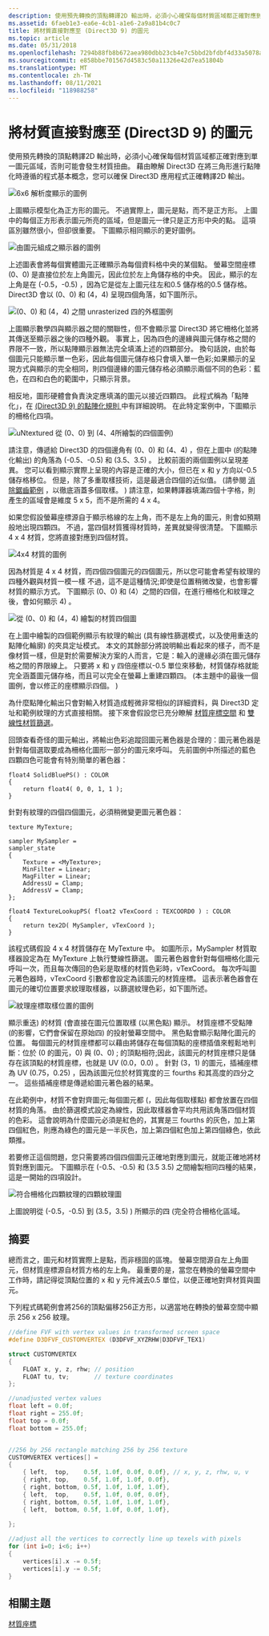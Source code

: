 ```yaml
---
description: 使用預先轉換的頂點轉譯2D 輸出時，必須小心確保每個材質區域都正確對應到單一圖元區域，否則可能會發生材質扭曲。
ms.assetid: 6faeb1e3-ea6e-4cb1-a1e6-2a9a81b4c0c7
title: 將材質直接對應至 (Direct3D 9) 的圖元
ms.topic: article
ms.date: 05/31/2018
ms.openlocfilehash: 7294b88fb8b672aea980dbb23cb4e7c5bbd2bfdbf4d33a5078a09dbfa3084d0b
ms.sourcegitcommit: e858bbe701567d4583c50a11326e42d7ea51804b
ms.translationtype: MT
ms.contentlocale: zh-TW
ms.lasthandoff: 08/11/2021
ms.locfileid: "118988258"
---
```

# <a name="directly-mapping-texels-to-pixels-direct3d-9"></a>將材質直接對應至 (Direct3D 9) 的圖元

使用預先轉換的頂點轉譯2D 輸出時，必須小心確保每個材質區域都正確對應到單一圖元區域，否則可能會發生材質扭曲。 藉由瞭解 Direct3D 在將三角形進行點陣化時遵循的程式基本概念，您可以確保 Direct3D 應用程式正確轉譯2D 輸出。

![6x6 解析度顯示的圖例](images/maptex-fig1.png)

上圖顯示模型化為正方形的圖元。 不過實際上，圖元是點，而不是正方形。 上圖中的每個正方形表示圖元所亮的區域，但是圖元一律只是正方形中央的點。 這項區別雖然很小，但卻很重要。 下圖顯示相同顯示的更好圖例。

![由圖元組成之顯示器的圖例](images/maptex-fig2.png)

上述圖表會將每個實體圖元正確顯示為每個資料格中央的某個點。 螢幕空間座標 (0、0) 是直接位於左上角圖元，因此位於左上角儲存格的中央。 因此，顯示的左上角是在 (-0.5，-0.5) ，因為它是從左上圖元往左和0.5 儲存格的0.5 儲存格。 Direct3D 會以 (0、0) 和 (4，4) 呈現四個角落，如下圖所示。

![ (0、0) 和 (4，4) 之間 unrasterized 四的外框圖例](images/maptex-fig3.png)

上圖顯示數學四與顯示器之間的關聯性，但不會顯示當 Direct3D 將它柵格化並將其傳送至顯示器之後的四種外觀。 事實上，因為四色的邊緣與圖元儲存格之間的界限不一致，所以點陣顯示器無法完全填滿上述的四顆部分。 換句話說，由於每個圖元只能顯示單一色彩，因此每個圖元儲存格只會填入單一色彩;如果顯示的呈現方式與顯示的完全相同，則四個邊緣的圖元儲存格必須顯示兩個不同的色彩：藍色，在四和白色的範圍中，只顯示背景。

相反地，圖形硬體會負責決定應填滿的圖元以接近四顆四。 此程式稱為「點陣化」，在 [ (Direct3D 9) 的點陣化規則 ](rasterization-rules.md)中有詳細說明。 在此特定案例中，下圖顯示的柵格化四項。

![uNtextured 從 (0、0) 到 (4、4所繪製的四個圖例) ](images/maptex-fig4.png)

請注意，傳遞給 Direct3D 的四個邊角有 (0、0) 和 (4、4) ，但在上圖中 (的點陣化輸出) 的角落為 (-0.5、-0.5) 和 (3.5、3.5) 。 比較前面的兩個圖例以呈現差異。 您可以看到顯示實際上呈現的內容是正確的大小，但已在 x 和 y 方向以-0.5 儲存格移位。 但是，除了多重取樣技術，這是最適合四個的近似值。  (請參閱 [消除鋸齒範例](https://msdn.microsoft.com/library/Ee415231(v=VS.85).aspx) ，以徹底涵蓋多個取樣。 ) 請注意，如果轉譯器填滿四個十字格，則產生的區域會是維度 5 x 5，而不是所需的 4 x 4。

如果您假設螢幕座標源自于顯示格線的左上角，而不是左上角的圖元，則會如預期般地出現四顆四。 不過，當四個材質獲得材質時，差異就變得很清楚。 下圖顯示 4 x 4 材質，您將直接對應到四個材質。

![4x4 材質的圖例](images/maptex-fig5.png)

因為材質是 4 x 4 材質，而四個四個圖元的四個圖元，所以您可能會希望有紋理的四種外觀與材質一模一樣 不過，這不是這種情況;即使是位置稍微改變，也會影響材質的顯示方式。 下圖顯示 (0、0) 和 (4）之間的四個，在進行柵格化和紋理之後，會如何顯示 4) 。

![從 (0、0) 和 (4，4) 繪製的材質四個圖](images/maptex-fig6.png)

在上圖中繪製的四個範例顯示有紋理的輸出 (具有線性篩選模式，以及使用重迭的點陣化輪廓) 的夾具定址模式。 本文的其餘部分將說明輸出看起來的樣子，而不是像材質一樣，但是對於需要解決方案的人而言，它是：輸入的邊緣必須在圖元儲存格之間的界限線上。 只要將 x 和 y 四倍座標以-0.5 單位來移動，材質儲存格就能完全涵蓋圖元儲存格，而且可以完全在螢幕上重建四顆四。  (本主題中的最後一個圖例，會以修正的座標顯示四個。 ) 

為什麼點陣化輸出只會對輸入材質造成輕微非常相似的詳細資料，與 Direct3D 定址和範例紋理的方式直接相關。 接下來會假設您已充分瞭解 [材質座標空間](texture-coordinates.md) 和 [雙線性材質篩選](bilinear-texture-filtering.md)。

回頭查看奇怪的圖元輸出，將輸出色彩追蹤回圖元著色器是合理的：圖元著色器是針對每個選取要成為柵格化圖形一部分的圖元來呼叫。 先前圖例中所描述的藍色四顆四色可能會有特別簡單的著色器：


```
float4 SolidBluePS() : COLOR
{ 
    return float4( 0, 0, 1, 1 );
} 
```



針對有紋理的四個四個圖元，必須稍微變更圖元著色器：


```
texture MyTexture;

sampler MySampler = 
sampler_state 
{ 
    Texture = <MyTexture>;
    MinFilter = Linear;
    MagFilter = Linear;
    AddressU = Clamp;
    AddressV = Clamp;
};

float4 TextureLookupPS( float2 vTexCoord : TEXCOORD0 ) : COLOR
{
    return tex2D( MySampler, vTexCoord );
} 
```



該程式碼假設 4 x 4 材質儲存在 MyTexture 中。 如圖所示，MySampler 材質取樣器設定為在 MyTexture 上執行雙線性篩選。 圖元著色器會針對每個柵格化圖元呼叫一次，而且每次傳回的色彩是取樣的材質色彩時，vTexCoord。 每次呼叫圖元著色器時，vTexCoord 引數都會設定為該圖元的材質座標。 這表示著色器會在圖元的確切位置要求紋理取樣器，以篩選紋理色彩，如下圖所述。

![紋理座標取樣位置的圖例](images/maptex-fig7.png)

顯示重迭) 的材質 (會直接在圖元位置取樣 (以黑色點) 顯示。 材質座標不受點陣 (的影響，它們會保留在原始四) 的投射螢幕空間中。 黑色點會顯示點陣化圖元的位置。 每個圖元的材質座標都可以藉由將儲存在每個頂點的座標插值來輕鬆地判斷：位於 (0 的圖元，0) 與 (0、0) ; 的頂點相符;因此，該圖元的材質座標只是儲存在該頂點的材質座標，也就是 UV (0.0，0.0) 。 針對 (3，1) 的圖元，插補座標為 UV (0.75，0.25) ，因為該圖元位於材質寬度的三 fourths 和其高度的四分之一。 這些插補座標是傳遞給圖元著色器的結果。

在此範例中，材質不會對齊圖元;每個圖元都 (，因此每個取樣點) 都會放置在四個材質的角落。 由於篩選模式設定為線性，因此取樣器會平均共用該角落四個材質的色彩。 這會說明為什麼圖元必須是紅色的，其實是三 fourths 的灰色，加上第四個紅色，則應為綠色的圖元是一半灰色，加上第四個紅色加上第四個綠色，依此類推。

若要修正這個問題，您只需要將四個四個圖元正確地對應到圖元，就能正確地將材質對應到圖元。 下圖顯示在 (-0.5、-0.5) 和 (3.5 3.5) 之間繪製相同四種的結果，這是一開始的四項設計。

![符合柵格化四顆紋理的四顆紋理圖](images/maptex-fig8.png)

上圖說明從 (-0.5，-0.5) 到 (3.5，3.5) ) 所顯示的四 (完全符合柵格化區域。

## <a name="summary"></a>摘要

總而言之，圖元和材質實際上是點，而非穩固的區塊。 螢幕空間源自左上角圖元，但材質座標源自材質方格的左上角。 最重要的是，當您在轉換的螢幕空間中工作時，請記得從頂點位置的 x 和 y 元件減去0.5 單位，以便正確地對齊材質與圖元。

下列程式碼範例會將256的頂點偏移256正方形，以適當地在轉換的螢幕空間中顯示 256 x 256 紋理。


```C++
//define FVF with vertex values in transformed screen space
#define D3DFVF_CUSTOMVERTEX (D3DFVF_XYZRHW|D3DFVF_TEX1)

struct CUSTOMVERTEX
{
    FLOAT x, y, z, rhw; // position
    FLOAT tu, tv;       // texture coordinates
};

//unadjusted vertex values
float left = 0.0f;
float right = 255.0f;
float top = 0.0f;
float bottom = 255.0f;


//256 by 256 rectangle matching 256 by 256 texture
CUSTOMVERTEX vertices[] =
{
    { left,  top,    0.5f, 1.0f, 0.0f, 0.0f}, // x, y, z, rhw, u, v
    { right, top,    0.5f, 1.0f, 1.0f, 0.0f},
    { right, bottom, 0.5f, 1.0f, 1.0f, 1.0f},
    { left,  top,    0.5f, 1.0f, 0.0f, 0.0f},
    { right, bottom, 0.5f, 1.0f, 1.0f, 1.0f},
    { left,  bottom, 0.5f, 1.0f, 0.0f, 1.0f},
    
};
```




```C++
//adjust all the vertices to correctly line up texels with pixels 
for (int i=0; i<6; i++)
{
    vertices[i].x -= 0.5f;
    vertices[i].y -= 0.5f;
}
```



## <a name="related-topics"></a>相關主題

<dl> <dt>

[材質座標](texture-coordinates.md)
</dt> </dl>

 

 



